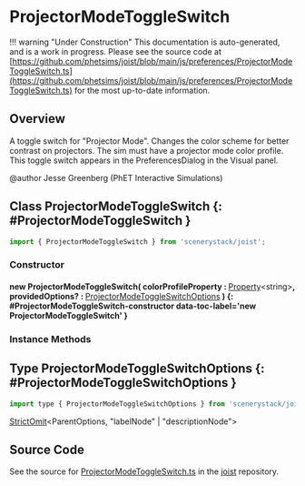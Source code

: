 # ProjectorModeToggleSwitch

!!! warning "Under Construction"
    This documentation is auto-generated, and is a work in progress. Please see the source code at
    [https://github.com/phetsims/joist/blob/main/js/preferences/ProjectorModeToggleSwitch.ts](https://github.com/phetsims/joist/blob/main/js/preferences/ProjectorModeToggleSwitch.ts) for the most up-to-date information.

## Overview

A toggle switch for "Projector Mode". Changes the color scheme for better contrast on projectors. The sim must have
a projector mode color profile. This toggle switch appears in the PreferencesDialog in the Visual panel.

@author Jesse Greenberg (PhET Interactive Simulations)

## Class ProjectorModeToggleSwitch {: #ProjectorModeToggleSwitch }


```js
import { ProjectorModeToggleSwitch } from 'scenerystack/joist';
```
### Constructor

#### new ProjectorModeToggleSwitch( colorProfileProperty : <span style="font-weight: 400;">[Property](../axon/Property.md)&lt;<span style="color: hsla(calc(var(--md-hue) + 180deg),80%,40%,1);">string</span>&gt;</span>, providedOptions? : <span style="font-weight: 400;">[ProjectorModeToggleSwitchOptions](../joist/ProjectorModeToggleSwitch.md#ProjectorModeToggleSwitchOptions)</span> ) {: #ProjectorModeToggleSwitch-constructor data-toc-label='new ProjectorModeToggleSwitch' }

### Instance Methods





## Type ProjectorModeToggleSwitchOptions {: #ProjectorModeToggleSwitchOptions }


```js
import type { ProjectorModeToggleSwitchOptions } from 'scenerystack/joist';
```


[StrictOmit](../phet-core/StrictOmit.md)&lt;ParentOptions, "labelNode" | "descriptionNode"&gt;



## Source Code

See the source for [ProjectorModeToggleSwitch.ts](https://github.com/phetsims/joist/blob/main/js/preferences/ProjectorModeToggleSwitch.ts) in the [joist](https://github.com/phetsims/joist) repository.

